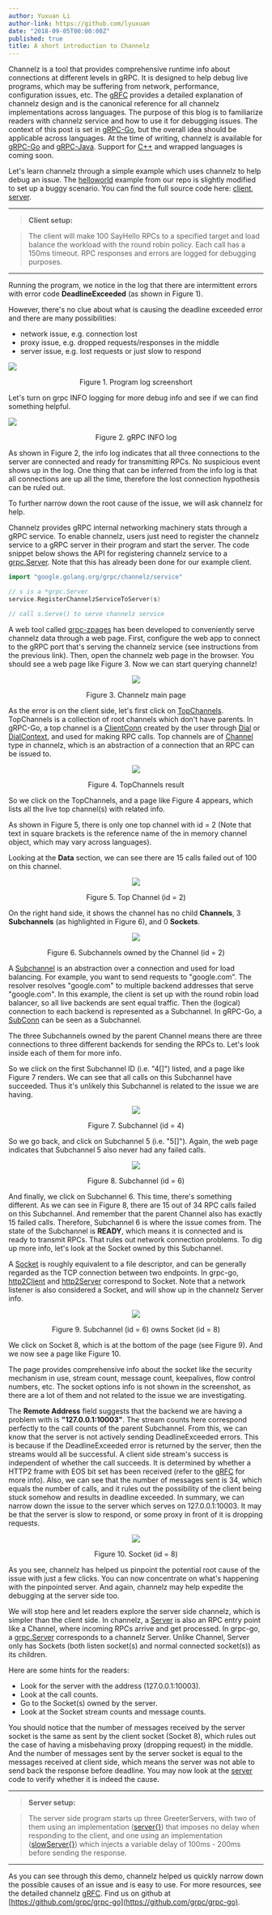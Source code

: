 ```yaml
---
author: Yuxuan Li
author-link: https://github.com/lyuxuan
date: "2018-09-05T00:00:00Z"
published: true
title: A short introduction to Channelz
---
```


Channelz is a tool that provides comprehensive runtime info about connections at
different levels in gRPC. It is designed to help debug live programs, which may
be suffering from network, performance, configuration issues, etc. The
[gRFC](https://github.com/grpc/proposal/blob/master/A14-channelz.md) provides a
detailed explanation of channelz design and is the canonical reference for all
channelz implementations across languages. The purpose of this blog is to
familiarize readers with channelz service and how to use it for debugging
issues. The context of this post is set in
[gRPC-Go](https://github.com/grpc/grpc-go), but the overall idea should be
applicable across languages. At the time of writing, channelz is available for
[gRPC-Go](https://github.com/grpc/grpc-go) and
[gRPC-Java](https://github.com/grpc/grpc-java). Support for
[C++](https://github.com/grpc/grpc) and wrapped languages is coming soon.

<!--more-->

Let's learn channelz through a simple example which uses channelz to help debug
an issue. The
[helloworld](https://github.com/grpc/grpc-go/tree/master/examples/helloworld)
example from our repo is slightly modified to set up a buggy scenario. You can
find the full source code here:
[client](https://gist.github.com/lyuxuan/515fa6da7e0924b030e29b8be56fd90a),
[server](https://gist.github.com/lyuxuan/81dd08ca649a6c78a61acc7ab05e0fef).

********************************************************************************

> **Client setup:**

> The client will make 100 SayHello RPCs to a specified target and load balance
> the workload with the round robin policy. Each call has a 150ms timeout. RPC
> responses and errors are logged for debugging purposes.

********************************************************************************

Running the program, we notice in the log that there are intermittent errors
with error code **DeadlineExceeded** (as shown in Figure 1).

However, there's no clue about what is causing the deadline exceeded error and
there are many possibilities:

*   network issue, e.g. connection lost
*   proxy issue, e.g. dropped requests/responses in the middle
*   server issue, e.g. lost requests or just slow to respond

<img src="/img/log.png" style="max-width: 947px">

<p style="text-align: center"> Figure 1. Program log
screenshort</p>

Let's turn on grpc INFO logging for more debug info and see if we can find
something helpful.

<img src="/img/logWithInfo.png" style="max-width: 997px">

<p style="text-align: center"> Figure 2.
gRPC INFO log</p>

As shown in Figure 2, the info log indicates that all three connections to the
server are connected and ready for transmitting RPCs. No suspicious event shows
up in the log. One thing that can be inferred from the info log is that all
connections are up all the time, therefore the lost connection hypothesis can be
ruled out.

To further narrow down the root cause of the issue, we will ask channelz for
help.

Channelz provides gRPC internal networking machinery stats through a gRPC
service. To enable channelz, users just need to register the channelz service to
a gRPC server in their program and start the server. The code snippet below
shows the API for registering channelz service to a
[grpc.Server](https://godoc.org/google.golang.org/grpc#Server). Note that this
has already been done for our example client.

```go
import "google.golang.org/grpc/channelz/service"

// s is a *grpc.Server
service.RegisterChannelzServiceToServer(s)

// call s.Serve() to serve channelz service
```

A web tool called
[grpc-zpages](https://github.com/grpc/grpc-experiments/tree/master/gdebug)
has been developed to conveniently serve channelz data through a web page.
First, configure the web app to connect to the gRPC port that's serving the
channelz service (see instructions from the previous link). Then, open the
channelz web page in the browser. You should see a web page like Figure 3. Now
we can start querying channelz!

<p align="center">
  <img src="/img/mainpage.png" style="max-width: 935px">
</p>

<p style="text-align: center"> Figure 3.
Channelz main page</p>

As the error is on the client side, let's first click on
[TopChannels](https://github.com/grpc/proposal/blob/master/A14-channelz.md#gettopchannels).
TopChannels is a collection of root channels which don't have parents. In
gRPC-Go, a top channel is a
[ClientConn](https://godoc.org/google.golang.org/grpc#ClientConn) created by the
user through [Dial](https://godoc.org/google.golang.org/grpc#Dial) or
[DialContext](https://godoc.org/google.golang.org/grpc#DialContext), and used
for making RPC calls. Top channels are of
[Channel](https://github.com/grpc/grpc-proto/blob/9b13d199cc0d4703c7ea26c9c330ba695866eb23/grpc/channelz/v1/channelz.proto#L37)
type in channelz, which is an abstraction of a connection that an RPC can be
issued to.

<p align="center">
  <img src="/img/topChan1.png" style="max-width: 815px">
</p>

<p style="text-align: center"> Figure 4.
TopChannels result</p>

So we click on the TopChannels, and a page like Figure 4 appears, which lists
all the live top channel(s) with related info.

As shown in Figure 5, there is only one top channel with id = 2 (Note that text
in square brackets is the reference name of the in memory channel object, which
may vary across languages).

Looking at the **Data** section, we can see there are 15 calls failed out of 100
on this channel.

<p align="center">
  <img src="/img/topChan2.png" style="max-width: 815px">
</p>

<p style="text-align: center"> Figure 5.
Top Channel (id = 2)</p>

On the right hand side, it shows the channel has no child **Channels**, 3
**Subchannels** (as highlighted in Figure 6), and 0 **Sockets**.

<p align="center">
  <img src="/img/topChan3.png" style="max-width: 815px">
</p>

<p style="text-align: center"> Figure 6.
Subchannels owned by the Channel  (id = 2)</p>

A
[Subchannel](https://github.com/grpc/grpc-proto/blob/9b13d199cc0d4703c7ea26c9c330ba695866eb23/grpc/channelz/v1/channelz.proto#L61)
is an abstraction over a connection and used for load balancing. For example,
you want to send requests to "google.com". The resolver resolves "google.com" to
multiple backend addresses that serve "google.com". In this example, the client
is set up with the round robin load balancer, so all live backends are sent
equal traffic. Then the (logical) connection to each backend is represented as a
Subchannel. In gRPC-Go, a
[SubConn](https://godoc.org/google.golang.org/grpc/balancer#SubConn) can be seen
as a Subchannel.

The three Subchannels owned by the parent Channel means there are three
connections to three different backends for sending the RPCs to. Let's look
inside each of them for more info.

So we click on the first Subchannel ID (i.e. "4\[\]") listed, and a page like
Figure 7 renders. We can see that all calls on this Subchannel have succeeded.
Thus it's unlikely this Subchannel is related to the issue we are having.

<p align="center">
  <img src="/img/subChan4.png" style="max-width: 815px">
</p>

<p style="text-align: center"> Figure 7.
Subchannel (id = 4)</p>

So we go back, and click on Subchannel 5 (i.e. "5\[\]"). Again, the web page
indicates that Subchannel 5 also never had any failed calls.

<p align="center">
  <img src="/img/subChan6_1.png" style="max-width: 815px">
</p>

<p style="text-align: center"> Figure 8.
Subchannel (id = 6)</p>

And finally, we click on Subchannel 6. This time, there's something different.
As we can see in Figure 8, there are 15 out of 34 RPC calls failed on this
Subchannel. And remember that the parent Channel also has exactly 15 failed
calls. Therefore, Subchannel 6 is where the issue comes from. The state of the
Subchannel is **READY**, which means it is connected and is ready to transmit
RPCs. That rules out network connection problems. To dig up more info, let's
look at the Socket owned by this Subchannel.

A
[Socket](https://github.com/grpc/grpc-proto/blob/9b13d199cc0d4703c7ea26c9c330ba695866eb23/grpc/channelz/v1/channelz.proto#L227)
is roughly equivalent to a file descriptor, and can be generally regarded as the
TCP connection between two endpoints. In grpc-go,
[http2Client](https://github.com/grpc/grpc-go/blob/ce4f3c8a89229d9db3e0c30d28a9f905435ad365/internal/transport/http2_client.go#L46)
and
[http2Server](https://github.com/grpc/grpc-go/blob/ce4f3c8a89229d9db3e0c30d28a9f905435ad365/internal/transport/http2_server.go#L61)
correspond to Socket. Note that a network listener is also considered a Socket,
and will show up in the channelz Server info.

<p align="center">
  <img src="/img/subChan6_2.png" style="max-width: 815px">
</p>

<p style="text-align: center"> Figure 9.
Subchannel (id = 6) owns Socket (id = 8)</p>

We click on Socket 8, which is at the bottom of the page (see Figure 9). And we
now see a page like Figure 10.

The page provides comprehensive info about the socket like the security
mechanism in use, stream count, message count, keepalives, flow control numbers,
etc. The socket options info is not shown in the screenshot, as there are a lot
of them and not related to the issue we are investigating.

The **Remote Address** field suggests that the backend we are having a problem
with is **"127.0.0.1:10003"**. The stream counts here correspond perfectly to
the call counts of the parent Subchannel. From this, we can know that the server
is not actively sending DeadlineExceeded errors. This is because if the
DeadlineExceeded error is returned by the server, then the streams would all be
successful. A client side stream's success is independent of whether the call
succeeds. It is determined by whether a HTTP2 frame with EOS bit set has been
received (refer to the
[gRFC](https://github.com/grpc/proposal/blob/master/A14-channelz.md#socket-data)
for more info). Also, we can see that the number of messages sent is 34, which
equals the number of calls, and it rules out the possibility of the client being
stuck somehow and results in deadline exceeded. In summary, we can narrow down
the issue to the server which serves on 127.0.0.1:10003. It may be that the
server is slow to respond, or some proxy in front of it is dropping requests.

<p align="center">
  <img src="/img/socket8.png" style="max-width: 815px">
</p>

<p style="text-align: center"> Figure 10. Socket
(id = 8)</p>

As you see, channelz has helped us pinpoint the potential root cause of the
issue with just a few clicks. You can now concentrate on what's happening with
the pinpointed server. And again, channelz may help expedite the debugging at
the server side too.

We will stop here and let readers explore the server side channelz, which is
simpler than the client side. In channelz, a
[Server](https://github.com/grpc/grpc-proto/blob/9b13d199cc0d4703c7ea26c9c330ba695866eb23/grpc/channelz/v1/channelz.proto#L199)
is also an RPC entry point like a Channel, where incoming RPCs arrive and get
processed. In grpc-go, a
[grpc.Server](https://godoc.org/google.golang.org/grpc#Server) corresponds to a
channelz Server. Unlike Channel, Server only has Sockets (both listen socket(s)
and normal connected socket(s)) as its children.

Here are some hints for the readers:

*   Look for the server with the address (127.0.0.1:10003).
*   Look at the call counts.
*   Go to the Socket(s) owned by the server.
*   Look at the Socket stream counts and message counts.

You should notice that the number of messages received by the server socket is
the same as sent by the client socket (Socket 8), which rules out the case of
having a misbehaving proxy (dropping request) in the middle. And the number of
messages sent by the server socket is equal to the messages received at client
side, which means the server was not able to send back the response before
deadline. You may now look at the
[server](https://gist.github.com/lyuxuan/81dd08ca649a6c78a61acc7ab05e0fef) code
to verify whether it is indeed the cause.

********************************************************************************

> **Server setup:**

> The server side program starts up three GreeterServers, with two of them using
> an implementation
> ([server{}](https://gist.github.com/lyuxuan/81dd08ca649a6c78a61acc7ab05e0fef#file-main-go-L42))
> that imposes no delay when responding to the client, and one using an
> implementation
> ([slowServer{}](https://gist.github.com/lyuxuan/81dd08ca649a6c78a61acc7ab05e0fef#file-main-go-L50))
> which injects a variable delay of 100ms - 200ms before sending the response.

********************************************************************************

As you can see through this demo, channelz helped us quickly narrow down the
possible causes of an issue and is easy to use. For more resources, see the
detailed channelz
[gRFC](https://github.com/grpc/proposal/blob/master/A14-channelz.md). Find us on
github at [https://github.com/grpc/grpc-go](https://github.com/grpc/grpc-go).

